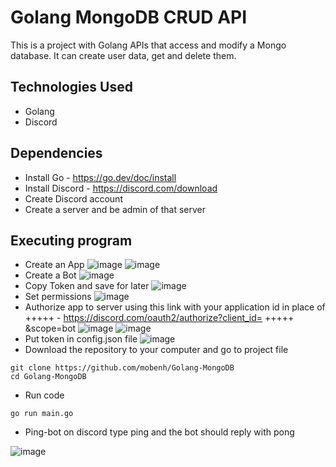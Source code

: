# Golang MongoDB CRUD API
This is a project with Golang APIs that access and modify a Mongo database. It can create user data, get and delete them.


## Technologies Used
* Golang
* Discord

## Dependencies

* Install Go - https://go.dev/doc/install
* Install Discord - https://discord.com/download
* Create Discord account
* Create a server and be admin of that server

## Executing program
* Create an App
![image](https://user-images.githubusercontent.com/96225596/167948925-23e4f491-fcd3-43ae-bec7-e039a8c64306.png)
![image](https://user-images.githubusercontent.com/96225596/167950280-8b2224f0-efe9-4480-ad47-527196a454cf.png)
* Create a Bot
![image](https://user-images.githubusercontent.com/96225596/167950073-4871e7b9-3e24-4961-9ae9-362a9bb74d92.png)
* Copy Token and save for later
![image](https://user-images.githubusercontent.com/96225596/167950622-03eb2f6b-cfb1-4b7b-ac3b-2e80920a42df.png)
* Set permissions
![image](https://user-images.githubusercontent.com/96225596/167950894-eb32e723-facd-4b93-80a7-c17e6c5cdecb.png)
* Authorize app to server using this link with your application id in place of +++++ - https://discord.com/oauth2/authorize?client_id= +++++ &scope=bot
![image](https://user-images.githubusercontent.com/96225596/167951891-95de95bb-3f08-46e8-b4a7-9dbfbaff4bc2.png)
![image](https://user-images.githubusercontent.com/96225596/167952205-0537ab9b-ca37-405d-9d09-7c0f8ab84a83.png)
* Put token in config.json file
![image](https://user-images.githubusercontent.com/96225596/167955380-dd395bb9-fd40-4bd5-83fe-e0f259392660.png)
* Download the repository to your computer and go to project file
```
git clone https://github.com/mobenh/Golang-MongoDB
cd Golang-MongoDB
```
* Run code
```
go run main.go
```
* Ping-bot on discord type ping and the bot should reply with pong

![image](https://user-images.githubusercontent.com/96225596/167956170-9028225f-41f6-4f71-9d70-7ed4309447f2.png)
